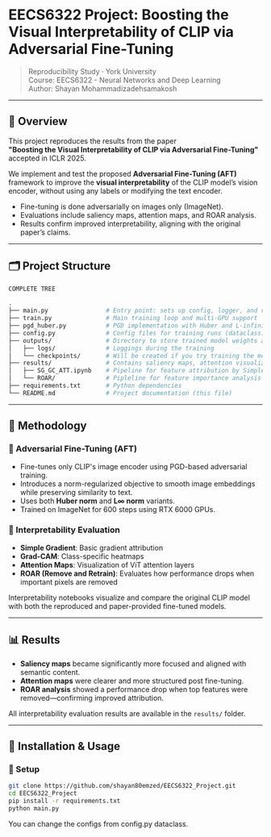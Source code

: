 # EECS6322 Project: Boosting the Visual Interpretability of CLIP via Adversarial Fine-Tuning

> Reproducibility Study · York University  
> Course: EECS6322 - Neural Networks and Deep Learning  
> Author: Shayan Mohammadizadehsamakosh

---

## 📌 Overview

This project reproduces the results from the paper  
**"Boosting the Visual Interpretability of CLIP via Adversarial Fine-Tuning"** accepted in ICLR 2025. 

We implement and test the proposed **Adversarial Fine-Tuning (AFT)** framework to improve the **visual interpretability** of the CLIP model’s vision encoder, without using any labels or modifying the text encoder.

- Fine-tuning is done adversarially on images only (ImageNet).
- Evaluations include saliency maps, attention maps, and ROAR analysis.
- Results confirm improved interpretability, aligning with the original paper’s claims.

---

## 🗂️ Project Structure

```bash
COMPLETE TREE

.
├── main.py                # Entry point: sets up config, logger, and runs training
├── train.py               # Main training loop and multi-GPU support
├── pgd_huber.py           # PGD implementation with Huber and L-infinity norms
├── config.py              # Config files for training runs (dataclass)
├── outputs/               # Directory to store trained model weights and loggings
│   ├── logs/              # Loggings during the training
│   └── checkpoints/       # Will be created if you try training the model (not included because the .pt files are huge!)
├── results/               # Contains saliency maps, attention visualizations, ROAR outputs
│   ├── SG_GC_ATT.ipynb    # Pipeline for feature attribution by Simple Gradient and GradCAM, plus visualization of attention maps of ViT
│   └── ROAR/              # Pipleline for feature importance analysis
├── requirements.txt       # Python dependencies
└── README.md              # Project documentation (this file)


```


---

## 🚀 Methodology

### 🔧 Adversarial Fine-Tuning (AFT)

- Fine-tunes only CLIP's image encoder using PGD-based adversarial training.
- Introduces a norm-regularized objective to smooth image embeddings while preserving similarity to text.
- Uses both **Huber norm** and **L∞ norm** variants.
- Trained on ImageNet for 600 steps using RTX 6000 GPUs.

### 🧪 Interpretability Evaluation

- **Simple Gradient**: Basic gradient attribution
- **Grad-CAM**: Class-specific heatmaps
- **Attention Maps**: Visualization of ViT attention layers
- **ROAR (Remove and Retrain)**: Evaluates how performance drops when important pixels are removed

Interpretability notebooks visualize and compare the original CLIP model with both the reproduced and paper-provided fine-tuned models.

---

## 📊 Results

- **Saliency maps** became significantly more focused and aligned with semantic content.
- **Attention maps** were clearer and more structured post fine-tuning.
- **ROAR analysis** showed a performance drop when top features were removed—confirming improved attribution.

All interpretability evaluation results are available in the `results/` folder.

---

## 💾 Installation & Usage

### 🔨 Setup

```bash
git clone https://github.com/shayan80emzed/EECS6322_Project.git
cd EECS6322_Project
pip install -r requirements.txt
python main.py
```
You can change the configs from config.py dataclass.
